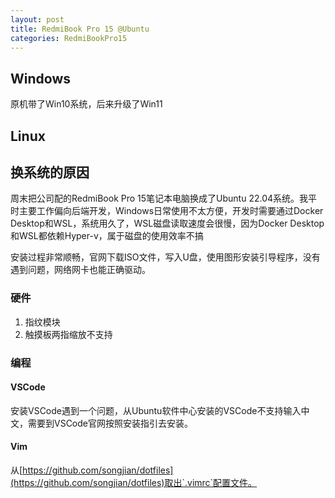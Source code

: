```yaml
---
layout: post
title: RedmiBook Pro 15 @Ubuntu
categories: RedmiBookPro15
---
```

## Windows

原机带了Win10系统，后来升级了Win11

## Linux

## 换系统的原因

周末把公司配的RedmiBook Pro 15笔记本电脑换成了Ubuntu 22.04系统。我平时主要工作偏向后端开发，Windows日常使用不太方便，开发时需要通过Docker Desktop和WSL，系统用久了，WSL磁盘读取速度会很慢，因为Docker Desktop和WSL都依赖Hyper-v，属于磁盘的使用效率不搞

安装过程非常顺畅，官网下载ISO文件，写入U盘，使用图形安装引导程序，没有遇到问题，网络网卡也能正确驱动。

### 硬件

1. 指纹模块
2. 触摸板两指缩放不支持

### 编程

#### VSCode

安装VSCode遇到一个问题，从Ubuntu软件中心安装的VSCode不支持输入中文，需要到VSCode官网按照安装指引去安装。

#### Vim

从[https://github.com/songjian/dotfiles](https://github.com/songjian/dotfiles)取出`.vimrc`配置文件。

